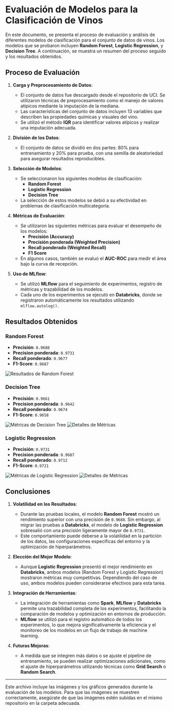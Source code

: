 # Evaluación de Modelos para la Clasificación de Vinos

En este documento, se presenta el proceso de evaluación y análisis de diferentes modelos de clasificación para el conjunto de datos de vinos. Los modelos que se probaron incluyen **Random Forest**, **Logistic Regression**, y **Decision Tree**. A continuación, se muestra un resumen del proceso seguido y los resultados obtenidos.

## Proceso de Evaluación

1. **Carga y Preprocesamiento de Datos**:
   - El conjunto de datos fue descargado desde el repositorio de UCI. Se utilizaron técnicas de preprocesamiento como el manejo de valores atípicos mediante la imputación de la mediana.
   - Las características del conjunto de datos incluyen 13 variables que describen las propiedades químicas y visuales del vino.
   - Se utilizó el método **IQR** para identificar valores atípicos y realizar una imputación adecuada.

2. **División de los Datos**:
   - El conjunto de datos se dividió en dos partes: 80% para entrenamiento y 20% para prueba, con una semilla de aleatoriedad para asegurar resultados reproducibles.

3. **Selección de Modelos**:
   - Se seleccionaron los siguientes modelos de clasificación:
     - **Random Forest**
     - **Logistic Regression**
     - **Decision Tree**
   - La selección de estos modelos se debió a su efectividad en problemas de clasificación multicategoría.

4. **Métricas de Evaluación**:
   - Se utilizaron las siguientes métricas para evaluar el desempeño de los modelos:
     - **Precisión (Accuracy)**
     - **Precisión ponderada (Weighted Precision)**
     - **Recall ponderado (Weighted Recall)**
     - **F1 Score**
   - En algunos casos, también se evaluó el **AUC-ROC** para medir el área bajo la curva de recepción.

5. **Uso de MLflow**:
   - Se utilizó **MLflow** para el seguimiento de experimentos, registro de métricas y trazabilidad de los modelos.
   - Cada uno de los experimentos se ejecutó en **Databricks**, donde se registraron automáticamente los resultados utilizando `mlflow.autolog()`.

## Resultados Obtenidos

### Random Forest

- **Precisión**: `0.9688`
- **Precision ponderada**: `0.9731`
- **Recall ponderado**: `0.9677`
- **F1-Score**: `0.9687`

![Resultados de Random Forest](experiments.png)

### Decision Tree

- **Precisión**: `0.9661`
- **Precision ponderada**: `0.9642`
- **Recall ponderado**: `0.9674`
- **F1-Score**: `0.9658`

![Métricas de Decision Tree](GrphDecisionTree.png)
![Detalles de Métricas](MetricsDecisionTree.png)

### Logistic Regression

- **Precisión**: `0.9731`
- **Precision ponderada**: `0.9687`
- **Recall ponderado**: `0.9712`
- **F1-Score**: `0.9721`

![Métricas de Logistic Regression](GrphLogisticRegression.png)
![Detalles de Métricas](MetricsLogisticRegression.png)

## Conclusiones

1. **Volatilidad en los Resultados**:
   - Durante las pruebas locales, el modelo **Random Forest** mostró un rendimiento superior con una precisión de `0.9688`. Sin embargo, al migrar las pruebas a **Databricks**, el modelo de **Logistic Regression** sobresalió con una precisión ligeramente mayor de `0.9731`.
   - Este comportamiento puede deberse a la volatilidad en la partición de los datos, las configuraciones específicas del entorno y la optimización de hiperparámetros.

2. **Elección del Mejor Modelo**:
   - Aunque **Logistic Regression** presentó el mejor rendimiento en **Databricks**, ambos modelos (Random Forest y Logistic Regression) mostraron métricas muy competitivas. Dependiendo del caso de uso, ambos modelos pueden considerarse efectivos para esta tarea.

3. **Integración de Herramientas**:
   - La integración de herramientas como **Spark**, **MLflow** y **Databricks** permite una trazabilidad completa de los experimentos, facilitando la comparación de modelos y optimización en entornos de producción.
   - **MLflow** se utilizó para el registro automático de todos los experimentos, lo que mejora significativamente la eficiencia y el monitoreo de los modelos en un flujo de trabajo de machine learning.

4. **Futuras Mejoras**:
   - A medida que se integren más datos o se ajuste el pipeline de entrenamiento, se pueden realizar optimizaciones adicionales, como el ajuste de hiperparámetros utilizando técnicas como **Grid Search** o **Random Search**.

---

Este archivo incluye las imágenes y los gráficos generados durante la evaluación de los modelos. Para que las imágenes se muestren correctamente, asegúrate de que las imágenes estén subidas en el mismo repositorio en la carpeta adecuada.
